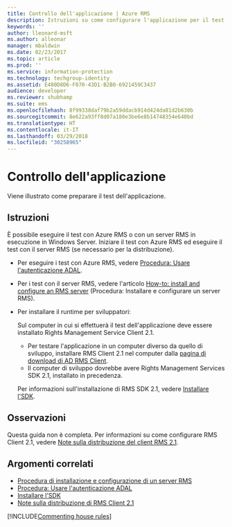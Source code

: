 ```yaml
---
title: Controllo dell'applicazione | Azure RMS
description: Istruzioni su come configurare l'applicazione per il test.
keywords: ''
author: lleonard-msft
ms.author: alleonar
manager: mbaldwin
ms.date: 02/23/2017
ms.topic: article
ms.prod: ''
ms.service: information-protection
ms.technology: techgroup-identity
ms.assetid: E480D8D6-F070-43D1-B2B0-6921459C3437
audience: developer
ms.reviewer: shubhamp
ms.suite: ems
ms.openlocfilehash: 8f99338daf79b2a59ddacb914d424da81d2b630b
ms.sourcegitcommit: 8e622a93ff8d07a180e3be6e8b14748354e640bd
ms.translationtype: HT
ms.contentlocale: it-IT
ms.lasthandoff: 03/29/2018
ms.locfileid: "30258965"
---
```

# <a name="testing-your-application"></a>Controllo dell'applicazione

Viene illustrato come preparare il test dell'applicazione.

## <a name="instructions"></a>Istruzioni

È possibile eseguire il test con Azure RMS o con un server RMS in esecuzione in Windows Server.  Iniziare il test con Azure RMS ed eseguire il test con il server RMS (se necessario per la distribuzione).

- Per eseguire i test con Azure RMS, vedere [Procedura: Usare l'autenticazione ADAL](how-to-use-adal-authentication.md).
- Per i test con il server RMS, vedere l'articolo [How-to: install and configure an RMS server](how-to-install-and-configure-an-rms-server.md) (Procedura: Installare e configurare un server RMS).
- Per installare il runtime per sviluppatori:

   Sul computer in cui si effettuerà il test dell'applicazione deve essere installato Rights Management Service Client 2.1.
   - Per testare l'applicazione in un computer diverso da quello di sviluppo, installare RMS Client 2.1 nel computer dalla [pagina di download di AD RMS Client](http://www.microsoft.com/en-us/download/details.aspx?id=38396).
   - Il computer di sviluppo dovrebbe avere Rights Management Services SDK 2.1, installato in precedenza.

   Per informazioni sull'installazione di RMS SDK 2.1, vedere [Installare l'SDK](install-the-rms-sdk.md).

## <a name="remarks"></a>Osservazioni

Questa guida non è completa. Per informazioni su come configurare RMS Client 2.1, vedere [Note sulla distribuzione del client RMS 2.1](https://technet.microsoft.com/library/jj159267(WS.10).aspx).

## <a name="related-topics"></a>Argomenti correlati

* [Procedura di installazione e configurazione di un server RMS](how-to-install-and-configure-an-rms-server.md)
* [Procedura: Usare l'autenticazione ADAL](how-to-use-adal-authentication.md)
* [Installare l'SDK](install-the-rms-sdk.md)
* [Note sulla distribuzione di RMS Client 2.1](https://technet.microsoft.com/library/jj159267(WS.10).aspx)

[!INCLUDE[Commenting house rules](../includes/houserules.md)]

